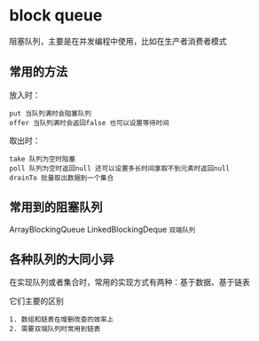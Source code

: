 # block queue

阻塞队列，主要是在并发编程中使用，比如在生产者消费者模式

## 常用的方法

放入时： 
    
    put 当队列满时会阻塞队列
    offer 当队列满时会返回false 也可以设置等待时间
    
取出时：
    
    take 队列为空时阻塞
    poll 队列为空时返回null 还可以设置多长时间拿取不到元素时返回null
    drainTo 批量取出数据到一个集合
 

## 常用到的阻塞队列

ArrayBlockingQueue
LinkedBlockingDeque `双端队列`


## 各种队列的大同小异

在实现队列或者集合时，常用的实现方式有两种：基于数据、基于链表

它们主要的区别
    
    1. 数组和链表在增删改查的效率上
    2. 需要双端队列时常用到链表


